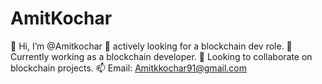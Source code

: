 # AmitKochar

👋 Hi, I’m @Amitkochar
👀 actively looking for a blockchain dev role.
🌱 Currently working as a blockchain developer.
💞️ Looking to collaborate on blockchain projects.
📫 Email: Amitkkochar91@gmail.com

